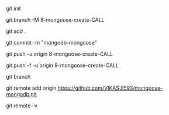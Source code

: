 git init

git branch -M 8-mongoose-create-CALL

git add .

git commit -m "mongodb-mongoose"

git push -u origin 8-mongoose-create-CALL

git push -f -u origin 8-mongoose-create-CALL

git branch

git remote add origin https://github.com/VIKASJI593/mongoose-mongodb.git

git remote -v

